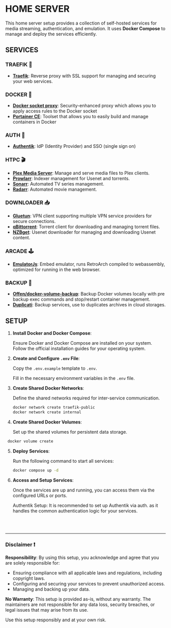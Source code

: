 # HOME SERVER

This home server setup provides a collection of self-hosted services for media streaming, authentication, and emulation. It uses **Docker Compose** to manage and deploy the services efficiently.

## SERVICES

### TRAEFIK 🚦

- **[Traefik](https://traefik.io/)**: Reverse proxy with SSL support for managing and securing your web services.


### DOCKER 🐳

- **[Docker socket proxy](https://docs.linuxserver.io/images/docker-socket-proxy/)**: Security-enhanced proxy which allows you to apply access rules to the Docker socket
- **[Portainer CE](https://docs.portainer.io/)**: Toolset that allows you to easily build and manage containers in Docker


### AUTH 🔐

- **[Authentik](https://goauthentik.io/)**: IdP (Identity Provider) and SSO (single sign on)


### HTPC 🎬

- **[Plex Media Server](https://www.plex.tv/)**: Manage and serve media files to Plex clients.
- **[Prowlarr](https://prowlarr.com/)**: Indexer management for Usenet and torrents.
- **[Sonarr](https://sonarr.tv/)**: Automated TV series management.
- **[Radarr](https://radarr.video/)**: Automated movie management.


### DOWNLOADER 📥

- **[Gluetun](https://github.com/qdm12/gluetun)**: VPN client supporting multiple VPN service providers for secure connections.
- **[qBittorrent](https://www.qbittorrent.org/)**: Torrent client for downloading and managing torrent files.
- **[NZBget](https://nzbget.net/)**: Usenet downloader for managing and downloading Usenet content.


### ARCADE 🕹️
- **[EmulatorJs](https://emulatorjs.org/)**: Embed emulator, runs RetroArch compiled to webassembly, optimized for running in the web browser.


### BACKUP 🛟
- **[Offen/docker-volume-backup](https://offen.github.io/docker-volume-backup/)**: Backup Docker volumes locally with pre backup exec commands and stop/restart container management.
- **[Duplicati](https://docs.duplicati.com/)**: Backup services, use to duplicates archives in cloud storages.


## SETUP

1. **Install Docker and Docker Compose**:

   Ensure Docker and Docker Compose are installed on your system. Follow the official installation guides for your operating system.

2. **Create and Configure `.env` File**:

   Copy the `.env.example` template to `.env`.

   Fill in the necessary environment variables in the `.env` file.

3. **Create Shared Docker Networks**:

   Define the shared networks required for inter-service communication.

   ```sh
   docker network create traefik-public
   docker network create internal
   ```

4. **Create Shared Docker Volumes**:

   Set up the shared volumes for persistent data storage.

  ```sh
   docker volume create 
   ```

5. **Deploy Services**:

   Run the following command to start all services:

   ```sh
   docker compose up -d
   ```

5. **Access and Setup Services**:

    Once the services are up and running, you can access them via the configured URLs or ports.

    Authentik Setup: It is recommended to set up Authentik via auth.<your-domain> as it handles the common authentication logic for your services.


<br>
<br>


---

### Disclaimer ❗️

**Responsibility**: By using this setup, you acknowledge and agree that you are solely responsible for:

- Ensuring compliance with all applicable laws and regulations, including copyright laws.
- Configuring and securing your services to prevent unauthorized access.
- Managing and backing up your data.

**No Warranty**: This setup is provided as-is, without any warranty. The maintainers are not responsible for any data loss, security breaches, or legal issues that may arise from its use.

Use this setup responsibly and at your own risk.